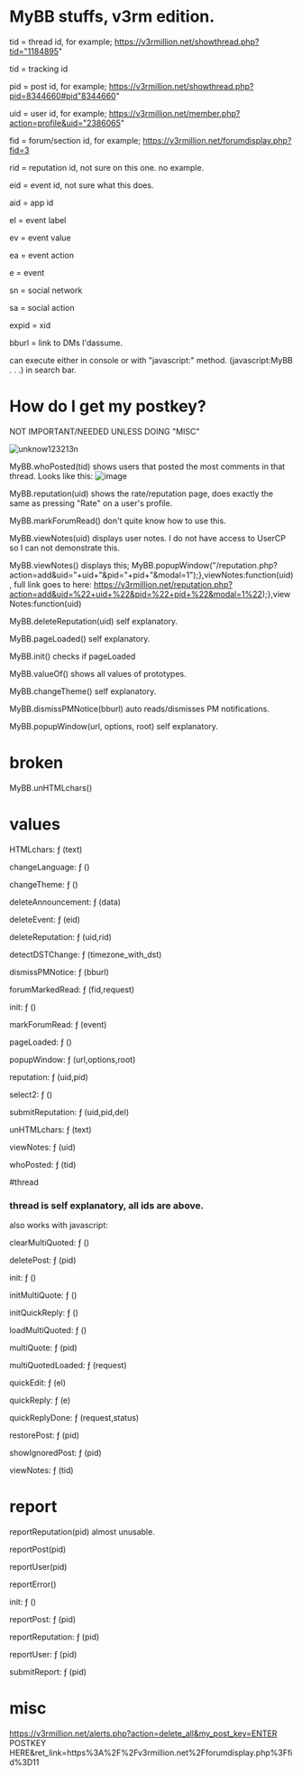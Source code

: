 # MyBB stuffs, v3rm edition.

tid = thread id, for example; https://v3rmillion.net/showthread.php?tid="1184895"

tid = tracking id

pid = post id, for example; https://v3rmillion.net/showthread.php?pid=8344660#pid"8344660"

uid = user id, for example; https://v3rmillion.net/member.php?action=profile&uid="2386065"

fid = forum/section id, for example; https://v3rmillion.net/forumdisplay.php?fid=3

rid = reputation id, not sure on this one. no example.

eid = event id, not sure what this does.

aid = app id

el = event label

ev = event value

ea = event action

e = event

sn = social network

sa = social action

expid = xid

bburl = link to DMs I'dassume.

can execute either in console or with "javascript:" method. (javascript:MyBB . . .) in search bar.

# How do I get my postkey?

NOT IMPORTANT/NEEDED UNLESS DOING "MISC"

![unknow123213n](https://user-images.githubusercontent.com/83344789/185798306-9c14532a-2215-4e01-af04-01d34c7b7d0b.png)

MyBB.whoPosted(tid) shows users that posted the most comments in that thread. Looks like this: 
![image](https://user-images.githubusercontent.com/83344789/185798342-0f9f1919-40bf-4dda-88b2-63ceb0172167.png)

MyBB.reputation(uid) shows the rate/reputation page, does exactly the same as pressing "Rate" on a user's profile.

MyBB.markForumRead() don't quite know how to use this.

MyBB.viewNotes(uid) displays user notes. I do not have access to UserCP so I can not demonstrate this.

MyBB.viewNotes() displays this; MyBB.popupWindow("/reputation.php?action=add&uid="+uid+"&pid="+pid+"&modal=1");},viewNotes:function(uid), full link goes to here: https://v3rmillion.net/reputation.php?action=add&uid=%22+uid+%22&pid=%22+pid+%22&modal=1%22);},viewNotes:function(uid)

MyBB.deleteReputation(uid) self explanatory.

MyBB.pageLoaded() self explanatory.

MyBB.init() checks if pageLoaded

MyBB.valueOf() shows all values of prototypes.

MyBB.changeTheme() self explanatory.

MyBB.dismissPMNotice(bburl) auto reads/dismisses PM notifications.

MyBB.popupWindow(url, options, root) self explanatory.

# broken

MyBB.unHTMLchars()

# values

HTMLchars: ƒ (text)

changeLanguage: ƒ ()

changeTheme: ƒ ()

deleteAnnouncement: ƒ (data)

deleteEvent: ƒ (eid)

deleteReputation: ƒ (uid,rid)

detectDSTChange: ƒ (timezone_with_dst)

dismissPMNotice: ƒ (bburl)

forumMarkedRead: ƒ (fid,request)

init: ƒ ()

markForumRead: ƒ (event)

pageLoaded: ƒ ()

popupWindow: ƒ (url,options,root)

reputation: ƒ (uid,pid)

select2: ƒ ()

submitReputation: ƒ (uid,pid,del)

unHTMLchars: ƒ (text)

viewNotes: ƒ (uid)

whoPosted: ƒ (tid)

#thread

### thread is self explanatory, all ids are above.

also works with javascript:

clearMultiQuoted: ƒ ()

deletePost: ƒ (pid)

init: ƒ ()

initMultiQuote: ƒ ()

initQuickReply: ƒ ()

loadMultiQuoted: ƒ ()

multiQuote: ƒ (pid)

multiQuotedLoaded: ƒ (request)

quickEdit: ƒ (el)

quickReply: ƒ (e)

quickReplyDone: ƒ (request,status)

restorePost: ƒ (pid)

showIgnoredPost: ƒ (pid)

viewNotes: ƒ (tid)

# report

reportReputation(pid) almost unusable.

reportPost(pid)

reportUser(pid)

reportError()

init: ƒ ()

reportPost: ƒ (pid)

reportReputation: ƒ (pid)

reportUser: ƒ (pid)

submitReport: ƒ (pid)

# misc

https://v3rmillion.net/alerts.php?action=delete_all&my_post_key=ENTER POSTKEY HERE&ret_link=https%3A%2F%2Fv3rmillion.net%2Fforumdisplay.php%3Ffid%3D11
